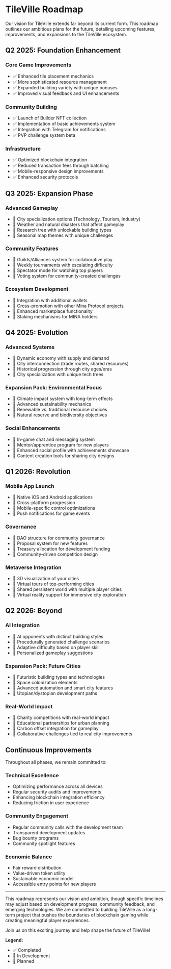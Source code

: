 # TileVille Roadmap

Our vision for TileVille extends far beyond its current form. This roadmap outlines our ambitious plans for the future, detailing upcoming features, improvements, and expansions to the TileVille ecosystem.

## Q2 2025: Foundation Enhancement

### Core Game Improvements
- ✅ Enhanced tile placement mechanics
- ✅ More sophisticated resource management
- ✅ Expanded building variety with unique bonuses
- ✅ Improved visual feedback and UI enhancements

### Community Building
- ✅ Launch of Builder NFT collection
- ✅ Implementation of basic achievements system
- ✅ Integration with Telegram for notifications
- ✅ PVP challenge system beta

### Infrastructure
- ✅ Optimized blockchain integration
- ✅ Reduced transaction fees through batching
- ✅ Mobile-responsive design improvements
- ✅ Enhanced security protocols

## Q3 2025: Expansion Phase

### Advanced Gameplay
- 🔄 City specialization options (Technology, Tourism, Industry)
- 🔄 Weather and natural disasters that affect gameplay
- 🔄 Research tree with unlockable building types
- 🔄 Seasonal map themes with unique challenges

### Community Features
- 🔄 Guilds/Alliances system for collaborative play
- 🔄 Weekly tournaments with escalating difficulty
- 🔄 Spectator mode for watching top players
- 🔄 Voting system for community-created challenges

### Ecosystem Development
- 🔄 Integration with additional wallets
- 🔄 Cross-promotion with other Mina Protocol projects
- 🔄 Enhanced marketplace functionality
- 🔄 Staking mechanisms for MINA holders

## Q4 2025: Evolution

### Advanced Systems
- 📅 Dynamic economy with supply and demand
- 📅 City interconnection (trade routes, shared resources)
- 📅 Historical progression through city ages/eras
- 📅 City specialization with unique tech trees

### Expansion Pack: Environmental Focus
- 📅 Climate impact system with long-term effects
- 📅 Advanced sustainability mechanics
- 📅 Renewable vs. traditional resource choices
- 📅 Natural reserve and biodiversity objectives

### Social Enhancements
- 📅 In-game chat and messaging system
- 📅 Mentor/apprentice program for new players
- 📅 Enhanced social profile with achievements showcase
- 📅 Content creation tools for sharing city designs

## Q1 2026: Revolution

### Mobile App Launch
- 📅 Native iOS and Android applications
- 📅 Cross-platform progression
- 📅 Mobile-specific control optimizations
- 📅 Push notifications for game events

### Governance
- 📅 DAO structure for community governance
- 📅 Proposal system for new features
- 📅 Treasury allocation for development funding
- 📅 Community-driven competition design

### Metaverse Integration
- 📅 3D visualization of your cities
- 📅 Virtual tours of top-performing cities
- 📅 Shared persistent world with multiple player cities
- 📅 Virtual reality support for immersive city exploration

## Q2 2026: Beyond

### AI Integration
- 📅 AI opponents with distinct building styles
- 📅 Procedurally generated challenge scenarios
- 📅 Adaptive difficulty based on player skill
- 📅 Personalized gameplay suggestions

### Expansion Pack: Future Cities
- 📅 Futuristic building types and technologies
- 📅 Space colonization elements
- 📅 Advanced automation and smart city features
- 📅 Utopian/dystopian development paths

### Real-World Impact
- 📅 Charity competitions with real-world impact
- 📅 Educational partnerships for urban planning
- 📅 Carbon offset integration for gameplay
- 📅 Collaborative challenges tied to real city improvements

## Continuous Improvements

Throughout all phases, we remain committed to:

### Technical Excellence
- Optimizing performance across all devices
- Regular security audits and improvements
- Enhancing blockchain integration efficiency
- Reducing friction in user experience

### Community Engagement
- Regular community calls with the development team
- Transparent development updates
- Bug bounty programs
- Community spotlight features

### Economic Balance
- Fair reward distribution
- Value-driven token utility
- Sustainable economic model
- Accessible entry points for new players

---

This roadmap represents our vision and ambition, though specific timelines may adjust based on development progress, community feedback, and emerging technologies. We are committed to building TileVille as a long-term project that pushes the boundaries of blockchain gaming while creating meaningful player experiences.

Join us on this exciting journey and help shape the future of TileVille!

**Legend:**
- ✅ Completed
- 🔄 In Development
- 📅 Planned